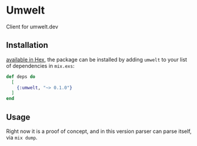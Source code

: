 # Umwelt

Client for umwelt.dev

## Installation

[available in Hex](https://hex.pm/packages/umwelt), the package can be installed
by adding `umwelt` to your list of dependencies in `mix.exs`:

```elixir
def deps do
  [
    {:umwelt, "~> 0.1.0"}
  ]
end
```

## Usage

Right now it is a proof of concept, and in this version parser can parse itself,
via `mix dump`.

